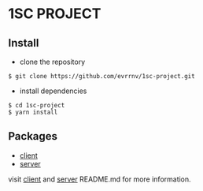 # 1SC PROJECT

## Install

- clone the repository

```
$ git clone https://github.com/evrrnv/1sc-project.git
```

- install dependencies

```
$ cd 1sc-project
$ yarn install
```

## Packages

- [client](https://github.com/evrrnv/1sc-project/tree/master/packages/client)
- [server](https://github.com/evrrnv/1sc-project/tree/master/packages/server)

visit [client](https://github.com/evrrnv/1sc-project/blob/master/packages/client/README.md) and [server](https://github.com/evrrnv/1sc-project/blob/master/packages/server/README.md) README.md for more information.
